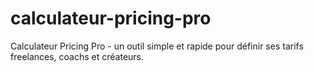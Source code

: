 # calculateur-pricing-pro
Calculateur Pricing Pro - un outil simple et rapide pour définir ses tarifs freelances, coachs et créateurs.
